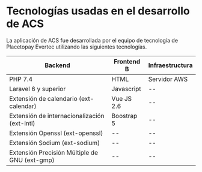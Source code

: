 # Tecnologías usadas en el desarrollo de ACS

La aplicación de ACS fue desarrollada por el equipo de tecnología de Placetopay Evertec utilizando las siguientes tecnologías.


Backend                                        | Frontend B           | Infraestructura  |
-----------------------------------------------|----------------------|------------------|
 PHP 7.4                                       |  HTML                | Servidor AWS     |
 Laravel 6 y superior                          | Javascript           |  --              |    
 Extensión de calendario (ext-calendar)        | Vue JS 2.6           |  --              |
 Extensión de internacionalización (ext-intl)  | Boostrap 5           |  --              |
 Extensión Openssl (ext-openssl)               | --                   |  --              |
 Extensión Sodium (ext-sodium)                 | --                   |  --              |
 Extensión Precisión Múltiple de GNU (ext-gmp) | --                   |  --              |
